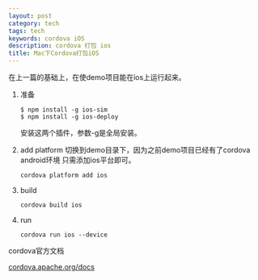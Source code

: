 ```yaml
---
layout: post
category: tech
tags: tech
keywords: cordova iOS
description: cordova 打包 ios
title: Mac下Cordova打包iOS
---
```


在上一篇的基础上，在使demo项目能在ios上运行起来。

1. 准备
	```
	$ npm install -g ios-sim
    $ npm install -g ios-deploy
    ```

    安装这两个插件，参数-g是全局安装。
2. add platform
	切换到demo目录下，因为之前demo项目已经有了cordova android环境
	只需添加ios平台即可。
	```
	cordova platform add ios
	```

3. build
	
	```
	cordova build ios
	```

4. run
	```
	cordova run ios --device
	```


cordova官方文档

[cordova.apache.org/docs](http://cordova.apache.org/docs)